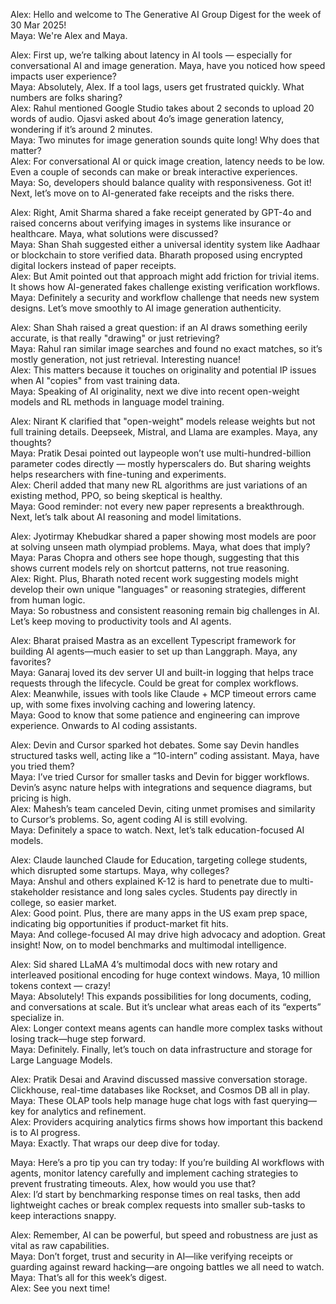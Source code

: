 Alex: Hello and welcome to The Generative AI Group Digest for the week of 30 Mar 2025!  
Maya: We're Alex and Maya.

Alex: First up, we’re talking about latency in AI tools — especially for conversational AI and image generation. Maya, have you noticed how speed impacts user experience?  
Maya: Absolutely, Alex. If a tool lags, users get frustrated quickly. What numbers are folks sharing?  
Alex: Rahul mentioned Google Studio takes about 2 seconds to upload 20 words of audio. Ojasvi asked about 4o’s image generation latency, wondering if it’s around 2 minutes.  
Maya: Two minutes for image generation sounds quite long! Why does that matter?  
Alex: For conversational AI or quick image creation, latency needs to be low. Even a couple of seconds can make or break interactive experiences.  
Maya: So, developers should balance quality with responsiveness. Got it! Next, let’s move on to AI-generated fake receipts and the risks there.

Alex: Right, Amit Sharma shared a fake receipt generated by GPT-4o and raised concerns about verifying images in systems like insurance or healthcare. Maya, what solutions were discussed?  
Maya: Shan Shah suggested either a universal identity system like Aadhaar or blockchain to store verified data. Bharath proposed using encrypted digital lockers instead of paper receipts.  
Alex: But Amit pointed out that approach might add friction for trivial items. It shows how AI-generated fakes challenge existing verification workflows.  
Maya: Definitely a security and workflow challenge that needs new system designs. Let’s move smoothly to AI image generation authenticity.

Alex: Shan Shah raised a great question: if an AI draws something eerily accurate, is that really "drawing" or just retrieving?  
Maya: Rahul ran similar image searches and found no exact matches, so it’s mostly generation, not just retrieval. Interesting nuance!  
Alex: This matters because it touches on originality and potential IP issues when AI "copies" from vast training data.  
Maya: Speaking of AI originality, next we dive into recent open-weight models and RL methods in language model training.

Alex: Nirant K clarified that "open-weight" models release weights but not full training details. Deepseek, Mistral, and Llama are examples. Maya, any thoughts?  
Maya: Pratik Desai pointed out laypeople won’t use multi-hundred-billion parameter codes directly — mostly hyperscalers do. But sharing weights helps researchers with fine-tuning and experiments.  
Alex: Cheril added that many new RL algorithms are just variations of an existing method, PPO, so being skeptical is healthy.  
Maya: Good reminder: not every new paper represents a breakthrough. Next, let’s talk about AI reasoning and model limitations.

Alex: Jyotirmay Khebudkar shared a paper showing most models are poor at solving unseen math olympiad problems. Maya, what does that imply?  
Maya: Paras Chopra and others see hope though, suggesting that this shows current models rely on shortcut patterns, not true reasoning.  
Alex: Right. Plus, Bharath noted recent work suggesting models might develop their own unique "languages" or reasoning strategies, different from human logic.  
Maya: So robustness and consistent reasoning remain big challenges in AI. Let’s keep moving to productivity tools and AI agents.

Alex: Bharat praised Mastra as an excellent Typescript framework for building AI agents—much easier to set up than Langgraph. Maya, any favorites?  
Maya: Ganaraj loved its dev server UI and built-in logging that helps trace requests through the lifecycle. Could be great for complex workflows.  
Alex: Meanwhile, issues with tools like Claude + MCP timeout errors came up, with some fixes involving caching and lowering latency.  
Maya: Good to know that some patience and engineering can improve experience. Onwards to AI coding assistants.

Alex: Devin and Cursor sparked hot debates. Some say Devin handles structured tasks well, acting like a “10-intern” coding assistant. Maya, have you tried them?  
Maya: I’ve tried Cursor for smaller tasks and Devin for bigger workflows. Devin’s async nature helps with integrations and sequence diagrams, but pricing is high.  
Alex: Mahesh’s team canceled Devin, citing unmet promises and similarity to Cursor’s problems. So, agent coding AI is still evolving.  
Maya: Definitely a space to watch. Next, let’s talk education-focused AI models.

Alex: Claude launched Claude for Education, targeting college students, which disrupted some startups. Maya, why colleges?  
Maya: Anshul and others explained K-12 is hard to penetrate due to multi-stakeholder resistance and long sales cycles. Students pay directly in college, so easier market.  
Alex: Good point. Plus, there are many apps in the US exam prep space, indicating big opportunities if product-market fit hits.  
Maya: And college-focused AI may drive high advocacy and adoption. Great insight! Now, on to model benchmarks and multimodal intelligence.

Alex: Sid shared LLaMA 4’s multimodal docs with new rotary and interleaved positional encoding for huge context windows. Maya, 10 million tokens context — crazy!  
Maya: Absolutely! This expands possibilities for long documents, coding, and conversations at scale. But it’s unclear what areas each of its “experts” specialize in.  
Alex: Longer context means agents can handle more complex tasks without losing track—huge step forward.  
Maya: Definitely. Finally, let’s touch on data infrastructure and storage for Large Language Models.

Alex: Pratik Desai and Aravind discussed massive conversation storage. Clickhouse, real-time databases like Rockset, and Cosmos DB all in play.  
Maya: These OLAP tools help manage huge chat logs with fast querying—key for analytics and refinement.  
Alex: Providers acquiring analytics firms shows how important this backend is to AI progress.  
Maya: Exactly. That wraps our deep dive for today.

Maya: Here’s a pro tip you can try today: If you’re building AI workflows with agents, monitor latency carefully and implement caching strategies to prevent frustrating timeouts. Alex, how would you use that?  
Alex: I’d start by benchmarking response times on real tasks, then add lightweight caches or break complex requests into smaller sub-tasks to keep interactions snappy.

Alex: Remember, AI can be powerful, but speed and robustness are just as vital as raw capabilities.  
Maya: Don’t forget, trust and security in AI—like verifying receipts or guarding against reward hacking—are ongoing battles we all need to watch.  
Maya: That’s all for this week’s digest.  
Alex: See you next time!